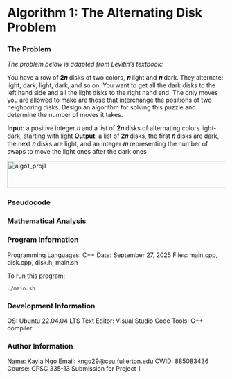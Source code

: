 # Algorithm 1: The Alternating Disk Problem
### The Problem
_The problem below is adapted from Levitin’s textbook:_

You have a row of __𝟐𝒏__ disks of two colors, __𝒏__ light and __𝒏__ dark. They alternate: light, dark, light,
dark, and so on. You want to get all the dark disks to the left hand side and all the light disks
to the right hand end. The only moves you are allowed to make are those that interchange the
positions of two neighboring disks. Design an algorithm for solving this puzzle and determine
the number of moves it takes.

__Input__: a positive integer __𝑛__ and a list of __2𝑛__ disks of alternating colors light-dark, starting with
light
__Output__: a list of __2𝑛__ disks, the first __𝑛__ disks are dark, the next __𝑛__ disks are light, and an integer
__𝑚__ representing the number of swaps to move the light ones after the dark ones

<img width="659" height="62" alt="algo1_proj1" src="https://github.com/user-attachments/assets/b32462e8-bca7-46b3-aa27-be2df00b2190" />

### Pseudocode

### Mathematical Analysis

### Program Information
Programming Languages: C++
Date: September 27, 2025
Files: main.cpp, disk.cpp, disk.h, main.sh

To run this program:
```
./main.sh
```

### Development Information
OS: Ubuntu 22.04.04 LTS
Text Editor: Visual Studio Code
Tools: G++ compiler

### Author Information
Name: Kayla Ngo
Email: kngo29@csu.fullerton.edu
CWID: 885083436
Course: CPSC 335-13
Submission for Project 1
